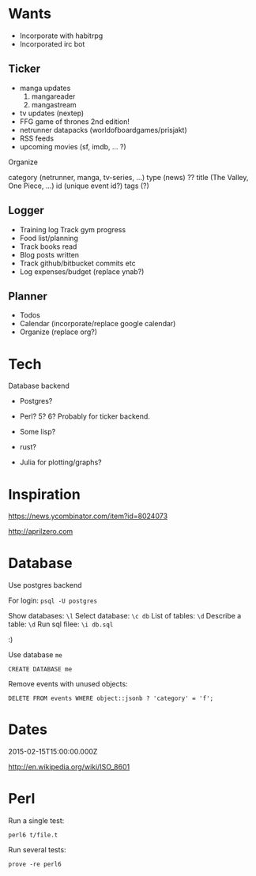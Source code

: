 Wants
=====

* Incorporate with habitrpg
* Incorporated irc bot

Ticker
------

* manga updates
    1. mangareader
    2. mangastream
* tv updates (nextep)
* FFG game of thrones 2nd edition!
* netrunner datapacks (worldofboardgames/prisjakt)
* RSS feeds
* upcoming movies (sf, imdb, ... ?)

Organize

category (netrunner, manga, tv-series, ...)
type (news) ??
title (The Valley, One Piece, ...)
id (unique event id?)
tags (?)

Logger
------

* Training log
    Track gym progress
* Food list/planning
* Track books read
* Blog posts written
* Track github/bitbucket commits etc
* Log expenses/budget (replace ynab?)

Planner
-------

* Todos
* Calendar (incorporate/replace google calendar)
* Organize (replace org?)

Tech
====

Database backend
* Postgres?

* Perl? 5? 6? Probably for ticker backend.
* Some lisp?
* rust?
* Julia for plotting/graphs?

Inspiration
===========

<https://news.ycombinator.com/item?id=8024073>

<http://aprilzero.com>

Database
========

Use postgres backend

For login: `psql -U postgres`

Show databases: `\l`
Select database: `\c db`
List of tables: `\d`
Describe a table: `\d`
Run sql filee: `\i db.sql`

:)

Use database `me`

```{.sql}
CREATE DATABASE me
```

Remove events with unused objects:

```
DELETE FROM events WHERE object::jsonb ? 'category' = 'f';
```


Dates
=====

2015-02-15T15:00:00.000Z

<http://en.wikipedia.org/wiki/ISO_8601>

Perl
====

Run a single test:

```
perl6 t/file.t
```

Run several tests:

```
prove -re perl6
```

